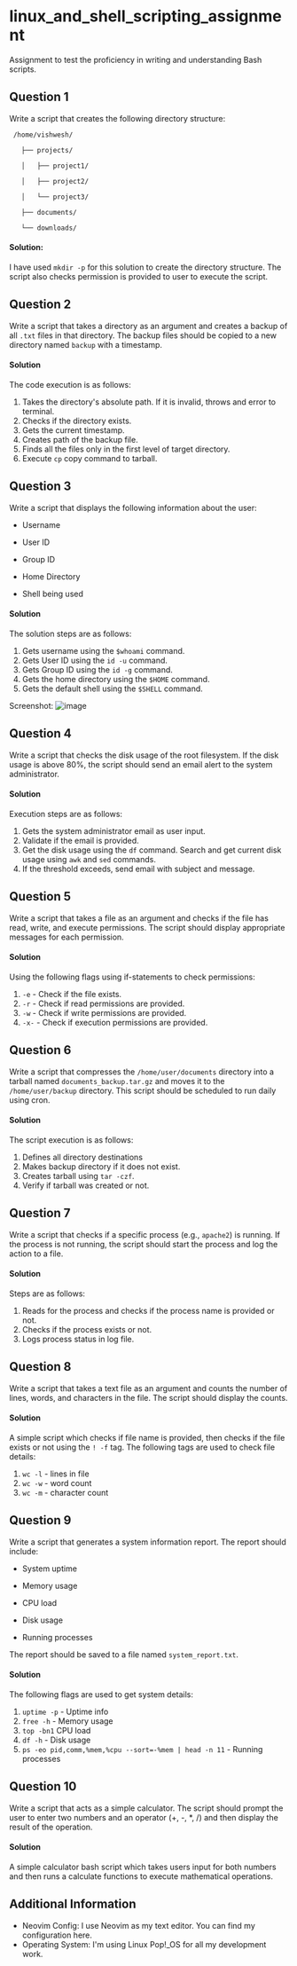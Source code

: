 # linux_and_shell_scripting_assignment
Assignment to test the proficiency in writing and understanding Bash scripts.


## Question 1 
Write a script that creates the following directory structure:

     /home/vishwesh/

       ├── projects/

       │   ├── project1/

       │   ├── project2/

       │   └── project3/

       ├── documents/

       └── downloads/

#### Solution:
I have used `mkdir -p` for this solution to create the directory structure. The script also checks permission is provided to user to execute the script.

## Question 2
Write a script that takes a directory as an argument and creates a backup of all `.txt` files in that directory. The backup files should be copied to a new directory named `backup` with a timestamp.

#### Solution
The code execution is as follows:
1. Takes the directory's absolute path. If it is invalid, throws and error to terminal.
2. Checks if the directory exists.
3. Gets the current timestamp.
4. Creates path of the backup file.
5. Finds all the files only in the first level of target directory.
6. Execute `cp` copy command to tarball.

## Question 3
Write a script that displays the following information about the user:

   - Username

   - User ID

   - Group ID

   - Home Directory

   - Shell being used

#### Solution
The solution steps are as follows:
1. Gets username using the `$whoami` command.
2. Gets User ID using the `id -u` command.
3. Gets Group ID using the `id -g` command.
4. Gets the home directory using the `$HOME` command.
5. Gets the default shell using the `$SHELL` command.

Screenshot:
![image](https://github.com/user-attachments/assets/9465b9d7-6158-42e7-a13a-aa12c58532da)

## Question 4
Write a script that checks the disk usage of the root filesystem. If the disk usage is above 80%, the script should send an email alert to the system administrator.

#### Solution
Execution steps are as follows:
1. Gets the system administrator email as user input.
2. Validate if the email is provided.
3. Get the disk usage using the `df` command. Search and get current disk usage using `awk` and `sed` commands.
4. If the threshold exceeds, send email with subject and message.

## Question 5
Write a script that takes a file as an argument and checks if the file has read, write, and execute permissions. The script should display appropriate messages for each permission.

#### Solution
Using the following flags using if-statements to check permissions: 
1. `-e` - Check if the file exists.
2. `-r` - Check if read permissions are provided.
3. `-w` - Check if write permissions are provided.
4. `-x-` - Check if execution permissions are provided.

## Question 6
Write a script that compresses the `/home/user/documents` directory into a tarball named `documents_backup.tar.gz` and moves it to the `/home/user/backup` directory. This script should be scheduled to run daily using cron.

#### Solution
The script execution is as follows:
1. Defines all directory destinations
2. Makes backup directory if it does not exist.
3. Creates tarball using `tar -czf`.
4. Verify if tarball was created or not.

## Question 7
Write a script that checks if a specific process (e.g., `apache2`) is running. If the process is not running, the script should start the process and log the action to a file.

#### Solution
Steps are as follows:
1. Reads for the process and checks if the process name is provided or not.
2. Checks if the process exists or not.
3. Logs process status in log file.

## Question 8
Write a script that takes a text file as an argument and counts the number of lines, words, and characters in the file. The script should display the counts.

#### Solution
A simple script which checks if file name is provided, then checks if the file exists or not using the `! -f` tag.
The following tags are used to check file details:
1. `wc -l` - lines in file
2. `wc -w` - word count
3. `wc -m` - character count

## Question 9
Write a script that generates a system information report. The report should include:

   - System uptime

   - Memory usage

   - CPU load

   - Disk usage

   - Running processes

The report should be saved to a file named `system_report.txt`.

#### Solution
The following flags are used to get system details:
1. `uptime -p` - Uptime info
2. `free -h` - Memory usage
3. `top -bn1`  CPU load
4. `df -h` - Disk usage
5. `ps -eo pid,comm,%mem,%cpu --sort=-%mem | head -n 11` - Running processes

## Question 10
Write a script that acts as a simple calculator. The script should prompt the user to enter two numbers and an operator (+, -, *, /) and then display the result of the operation.

#### Solution
A simple calculator bash script which takes users input for both numbers and then runs a calculate functions to execute mathematical operations.


## Additional Information
- Neovim Config: I use Neovim as my text editor. You can find my configuration here.
- Operating System: I'm using Linux Pop!_OS for all my development work.
